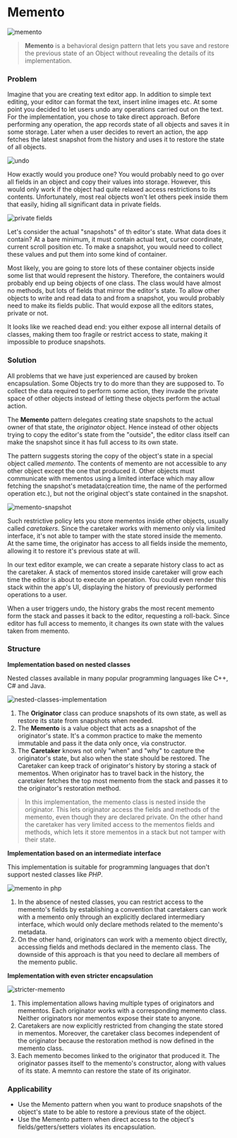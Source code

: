 # Memento

![memento](memento.png)

> **Memento** is a behavioral design pattern that lets you save and restore the previous state of an Object without revealing the details of its implementation.

### Problem

Imagine that you are creating text editor app. In addition to simple text editing, your editor can format the text, insert inline images etc. At some point you decided to let users undo any operations carried out on the text.
For the implementation, you chose to take direct approach. Before performing any operation, the app records state of all objects and saves it in some storage. Later when a user decides to revert an action, the app fetches the latest snapshot from the history and uses it to restore the state of all objects.

![undo](undo.png)

How exactly would you produce one? You would probably need to go over all fields in an object and copy their values into storage. However, this would only work if the object had quite relaxed access restrictions to its contents. Unfortunately, most real objects won't let others peek inside them that easily, hiding all significant data in private fields.

![private fields](private-fields.png)

Let's consider the actual "snapshots" of th editor's state. What data does it contain? At a bare minimum, it must contain actual text, cursor coordinate, current scroll position etc. To make a snapshot, you would need to collect these values and put them into some kind of container.

Most likely, you are going to store lots of these container objects inside some list that would represent the history. Therefore, the containers would probably end up being objects of one class. The class would have almost no methods, but lots of fields that mirror the editor's state. To allow other objects to write and read data to and from a snapshot, you would probably need to make its fields public. That would expose all the editors states, private or not.

It looks like we reached dead end: you either expose all internal details of classes, making them too fragile or restrict access to state, making it impossible to produce snapshots.

### Solution

All problems that we have just experienced are caused by broken encapsulation. Some Objects try to do more than they are supposed to. To collect the data required to perform some action, they invade the private space of other objects instead of letting these objects perform the actual action.

The **Memento** pattern delegates creating state snapshots to the actual owner of that state, the _originator_ object. Hence instead of other objects trying to copy the editor's state from the "outside", the editor class itself can make the snapshot since it has full access to its own state.

The pattern suggests storing the copy of the object's state in a special object called _memento_. The contents of memento are not accessible to any other object except the one that produced it. Other objects must communicate with mementos using a limited interface which may allow fetching the snapshot's metadata(creation time, the name of the performed operation etc.), but not the original object's state contained in the snapshot.

![memento-snapshot](memento-snapshot.png)

Such restrictive policy lets you store mementos inside other objects, usually called _caretakers_. Since the caretaker works with memento only via limited interface, it's not able to tamper with the state stored inside the memento. At the same time, the originator has access to all fields inside the memento, allowing it to restore it's previous state at will.

In our text editor example, we can create a separate history class to act as the caretaker. A stack of mementos stored inside caretaker  will grow each time the editor is about to execute an operation. You could even render this stack within the app's UI, displaying the history of previously performed operations to a user.

When a user triggers undo, the history grabs the most recent memento form the stack and passes it back to the editor, requesting a roll-back. Since editor has full access to memento, it changes its own state with the values taken from memento.

### Structure

**Implementation based on nested classes**

Nested classes available in many popular programming languages like C++, C# and Java.

![nested-classes-implementation](nested-classes-implementation.png)

1. The **Originator** class can produce snapshots of its own state, as well as restore its state from snapshots when needed. 
2. The **Memento** is a value object that acts as a snapshot of the originator's state. It's a common practice to make the memento immutable and pass it the data only once, via constructor.
3. The **Caretaker** knows not only "when" and "why" to capture the originator's state, but also when the state should be restored. The Caretaker can keep track of originator's history by storing a stack of mementos. When originator has to travel back in the history, the caretaker fetches the top most memento from the stack and passes it to the originator's restoration method.

> In this implementation, the memento class is nested inside the originator. This lets originator access the fields and methods of the memento, even though they are declared private. On the other hand the caretaker has very limited access to the mementos fields and methods, which lets it store mementos in a stack but not tamper with their state.

**Implementation based on an intermediate interface**

This implementation is suitable for programming languages that don't support nested classes like _PHP_.

![memento in php](memento-php.png)

1. In the absence of nested classes, you can restrict access to the memento's fields by establishing a convention that caretakers can work with a memento only through an explicitly declared intermediary interface, which would only declare methods related to the memento's metadata.
2. On the other hand, originators can work with a memento object directly, accessing fields and methods declared in the memento class. The downside of this approach is that you need to declare all members of the memento public.

**Implementation with even stricter encapsulation**

![stricter-memento](stricter-memento.png)

1. This implementation allows having multiple types of originators and mementos. Each originator works with a corresponding memento class. Neither originators nor mementos expose their state to anyone.
2. Caretakers are now explicitly restricted from changing the state stored in mementos. Moreover, the caretaker class becomes independent of the originator because the restoration method is now defined in the memento class.
3. Each memento becomes linked to the originator that produced it. The originator passes itself to the memento's constructor, along with values of its state. A memnto can restore the state of its originator.

### Applicability
* Use the Memento pattern when you want to produce snapshots of the object's state to be able to restore a previous state of the object.
* Use the Memento pattern when direct access to the object's fields/getters/setters violates its encapsulation.
